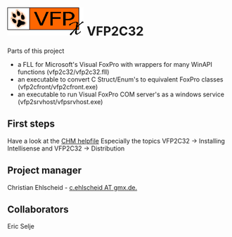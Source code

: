 # ![VFPx](/vfpsrvhosthelp/images/vfpx.gif?raw=true "VFPx") VFP2C32

Parts of this project
* a FLL for Microsoft's Visual FoxPro with wrappers for many WinAPI functions (vfp2c32/vfp2c32.fll)
* an executable to convert C Struct/Enum's to equivalent FoxPro classes (vfp2cfront/vfp2cfront.exe)
* an executable to run Visual FoxPro COM server's as a windows service (vfp2srvhost/vfpsrvhost.exe)

## First steps
Have a look at the [CHM helpfile](/vfp2c32help/chm/vfp2c32.chm?raw=true)
Especially the topics VFP2C32 -> Installing Intellisense and VFP2C32 -> Distribution

## Project manager
Christian Ehlscheid - [c.ehlscheid AT gmx.de.](mailto:c.ehlscheid@gmx.de)

## Collaborators
Eric Selje